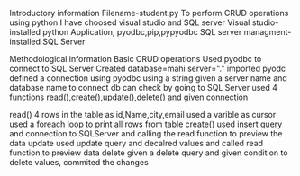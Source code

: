 Introductory information
	Filename-student.py
To perform CRUD operations using python I have choosed visual studio and SQL server
Visual studio-installed python Application, pyodbc,pip,pypyodbc
SQL server managment-installed SQL Server

Methodological information
 Basic CRUD operations
 Used pyodbc to connect to SQL Server
Created database=mahi
server="."
imported pyodc
defined a connection using pyodbc using a string
given a server name and database name to connect db can check by going to SQL Server
used 4 functions read(),create(),update(),delete() and given connection
 
read()
4 rows in the table as id,Name,city,email
used a varible as cursor 
used a foreach loop to print all rows from table
create()
used insert query and connection to SQLServer and calling the read function to preview the data
update
used update query and decalred values and called read function to preview data
delete
given a delete query and given condition to delete values, commited the changes